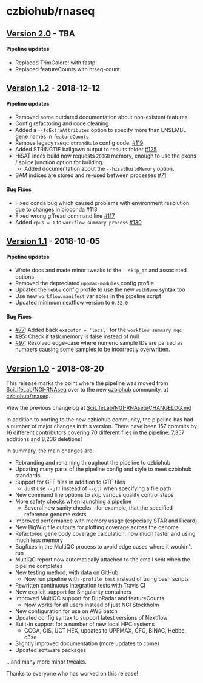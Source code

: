 # czbiohub/rnaseq

## [Version 2.0](https://github.com/czbiohub/rnaseq/releases/tag/2.0) - TBA

#### Pipeline updates

- Replaced TrimGalore! with fastp
- Replaced featureCounts with htseq-count

## [Version 1.2](https://github.com/czbiohub/rnaseq/releases/tag/1.2) - 2018-12-12

#### Pipeline updates
* Removed some outdated documentation about non-existent features
* Config refactoring and code cleaning
* Added a `--fcExtraAttributes` option to specify more than ENSEMBL gene names in `featureCounts`
* Remove legacy rseqc `strandRule` config code. [#119](https://github.com/czbiohub/rnaseq/issues/119)
* Added STRINGTIE ballgown output to results folder [#125](https://github.com/czbiohub/rnaseq/issues/125)
* HiSAT index build now requests `200GB` memory, enough to use the exons / splice junction option for building.
  * Added documentation about the `--hisatBuildMemory` option.
* BAM indices are stored and re-used between processes [#71](https://github.com/czbiohub/rnaseq/issues/71)

#### Bug Fixes
* Fixed conda bug which caused problems with environment resolution due to changes in bioconda [#113](https://github.com/czbiohub/rnaseq/issues/113)
* Fixed wrong gffread command line [#117](https://github.com/czbiohub/rnaseq/issues/117)
* Added `cpus = 1` to `workflow summary process` [#130](https://github.com/czbiohub/rnaseq/issues/130)


## [Version 1.1](https://github.com/czbiohub/rnaseq/releases/tag/1.1) - 2018-10-05

#### Pipeline updates
* Wrote docs and made minor tweaks to the `--skip_qc` and associated options
* Removed the depreciated `uppmax-modules` config profile
* Updated the `hebbe` config profile to use the new `withName` syntax too
* Use new `workflow.manifest` variables in the pipeline script
* Updated minimum nextflow version to `0.32.0`

#### Bug Fixes
* [#77](https://github.com/czbiohub/rnaseq/issues/77): Added back `executor = 'local'` for the `workflow_summary_mqc`
* [#95](https://github.com/czbiohub/rnaseq/issues/95): Check if task.memory is false instead of null
* [#97](https://github.com/czbiohub/rnaseq/issues/97): Resolved edge-case where numeric sample IDs are parsed as numbers causing some samples to be incorrectly overwritten.


## [Version 1.0](https://github.com/czbiohub/rnaseq/releases/tag/1.0) - 2018-08-20

This release marks the point where the pipeline was moved from [SciLifeLab/NGI-RNAseq](https://github.com/SciLifeLab/NGI-RNAseq)
over to the new [czbiohub](http://nf-co.re/) community, at [czbiohub/rnaseq](https://github.com/czbiohub/rnaseq).

View the previous changelog at [SciLifeLab/NGI-RNAseq/CHANGELOG.md](https://github.com/SciLifeLab/NGI-RNAseq/blob/master/CHANGELOG.md)

In addition to porting to the new czbiohub community, the pipeline has had a number of major changes in this version.
There have been 157 commits by 16 different contributors covering 70 different files in the pipeline: 7,357 additions and 8,236 deletions!

In summary, the main changes are:

* Rebranding and renaming throughout the pipeline to czbiohub
* Updating many parts of the pipeline config and style to meet czbiohub standards
* Support for GFF files in addition to GTF files
    * Just use `--gff` instead of `--gtf` when specifying a file path
* New command line options to skip various quality control steps
* More safety checks when launching a pipeline
    * Several new sanity checks - for example, that the specified reference genome exists
* Improved performance with memory usage (especially STAR and Picard)
* New BigWig file outputs for plotting coverage across the genome
* Refactored gene body coverage calculation, now much faster and using much less memory
* Bugfixes in the MultiQC process to avoid edge cases where it wouldn't run
* MultiQC report now automatically attached to the email sent when the pipeline completes
* New testing method, with data on GitHub
    * Now run pipeline with `-profile test` instead of using bash scripts
* Rewritten continuous integration tests with Travis CI
* New explicit support for Singularity containers
* Improved MultiQC support for DupRadar and featureCounts
    * Now works for all users instead of just NGI Stockholm
* New configuration for use on AWS batch
* Updated config syntax to support latest versions of Nextflow
* Built-in support for a number of new local HPC systems
    * CCGA, GIS, UCT HEX, updates to UPPMAX, CFC, BINAC, Hebbe, c3se
* Slightly improved documentation (more updates to come)
* Updated software packages

...and many more minor tweaks.

Thanks to everyone who has worked on this release!
